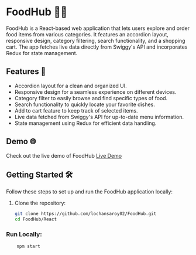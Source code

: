 # FoodHub 🍔🍕

FoodHub is a React-based web application that lets users explore and order food items from various categories. It features an accordion layout, responsive design, category filtering, search functionality, and a shopping cart. The app fetches live data directly from Swiggy's API and incorporates Redux for state management.

## Features 🚀

- Accordion layout for a clean and organized UI.
- Responsive design for a seamless experience on different devices.
- Category filter to easily browse and find specific types of food.
- Search functionality to quickly locate your favorite dishes.
- Add to cart feature to keep track of selected items.
- Live data fetched from Swiggy's API for up-to-date menu information.
- State management using Redux for efficient data handling.

## Demo 🌐
Check out the live demo of FoodHub [Live Demo](https://food-hub-bice.vercel.app/)

## Getting Started 🛠️

Follow these steps to set up and run the FoodHub application locally:

1. Clone the repository:

   ```bash
   git clone https://github.com/lochansaroy02/FoodHub.git
   cd FoodHub/React
   
### Run Locally:
```bash
    npm start
